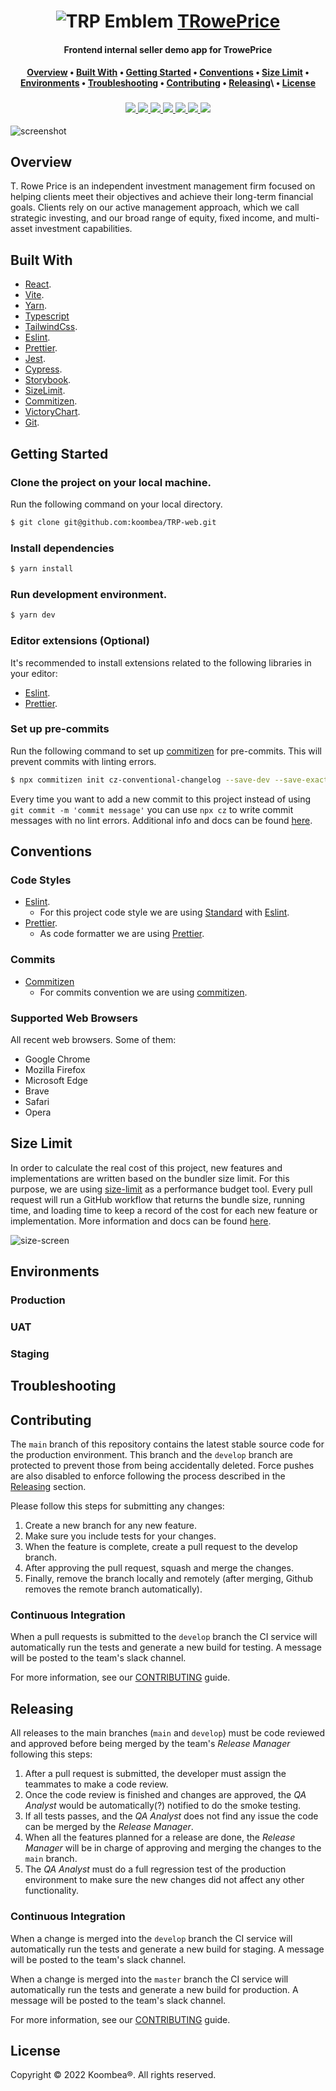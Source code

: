 <div align="center">
    <h1>
        <img src="https://i.ibb.co/TtKdzZQ/trplogo.png" alt="TRP Emblem">
        <a href="https://www.troweprice.com/corporate/us/en/home.html">TRowePrice</a>
    </h1>
    <h4><b>Frontend internal seller demo app for TrowePrice</b></h4>
    <h4>
        <a href="#overview">Overview</a>
        •
        <a href="#built-with">Built With</a>
        •
        <a href="#getting-started">Getting Started</a>
        •
        <a href="#conventions">Conventions</a>
        •
        <a href="#size-limit">Size Limit</a>
        •
        <a href="#environments">Environments</a>
        •
        <a href="#troubleshooting">Troubleshooting</a>
        •
        <a href="#contributing">Contributing</a>
        •
        <a href="#releasing">Releasing</a>\
        •
        <a href="#license">License</a>
    </h4>
    <h3>
        <a href="https://www.github.com/koombea">
          <img src="https://img.shields.io/badge/maintainer-%40koombea-green">
        </a>
        <a href="https://www.github.com/pipe2442">
          <img src="https://img.shields.io/badge/maintainer-%40pipe2442-blue">
        </a>
        <a href="https://www.github.com/dmunoz-10">
          <img src="https://img.shields.io/badge/maintainer-%40dmunoz10-yellow">
        </a>
        <a href="https://www.github.com/lacides">
          <img src="https://img.shields.io/badge/maintainer-%40lacides-blue">
        </a>
        <a href="https://www.github.com/luiskhernandez">
          <img src="https://img.shields.io/badge/maintainer-%40luiskhernandez-purple">
        </a>
        <a href="https://www.troweprice.com/corporate/us/en/home.html">
            <img src="https://img.shields.io/website?url=http%3A%2F%2Fwww.troweprice.com%2F">
        </a>
        <a href="##License">
            <img src="https://img.shields.io/badge/licence-%C2%A9-crimson">
        </a>
    </h3>
</div>

![screenshot](https://i.ibb.co/wr8tJYx/trowbanner.png)

## Overview

T. Rowe Price is an independent investment management firm focused on helping clients meet their objectives and achieve their long-term financial goals. Clients rely on our active management approach, which we call strategic investing, and our broad range of equity, fixed income, and multi-asset investment capabilities.

## Built With

- [React](https://reactjs.org/).
- [Vite](https://vitejs.dev/).
- [Yarn](https://yarnpkg.com/).
- [Typescript](https://www.typescriptlang.org/)
- [TailwindCss](https://tailwindcss.com/).
- [Eslint](https://eslint.org/).
- [Prettier](https://prettier.io/).
- [Jest](https://jestjs.io/).
- [Cypress](https://www.cypress.io/).
- [Storybook](https://storybook.js.org/).
- [SizeLimit](https://github.com/ai/size-limit).
- [Commitizen](https://github.com/commitizen/cz-cli).
- [VictoryChart](https://formidable.com/open-source/victory/docs/victory-chart/).
- [Git](https://git-scm.com/).

## Getting Started

### Clone the project on your local machine.

Run the following command on your local directory.

```bash
$ git clone git@github.com:koombea/TRP-web.git
```

### Install dependencies

```bash
$ yarn install
```

### Run development environment.

```bash
$ yarn dev
```

### Editor extensions (Optional)

It's recommended to install extensions related to the following libraries in your editor:

- [Eslint](https://marketplace.visualstudio.com/items?itemName=dbaeumer.vscode-eslint).
- [Prettier](https://marketplace.visualstudio.com/items?itemName=esbenp.prettier-vscode).

### Set up pre-commits

Run the following command to set up [commitizen](https://github.com/commitizen/cz-cli) for pre-commits. This will prevent commits with linting errors.

```bash
$ npx commitizen init cz-conventional-changelog --save-dev --save-exact
```

Every time you want to add a new commit to this project instead of using `git commit -m 'commit message'` you can use `npx cz` to write commit messages with no lint errors. Additional info and docs can be found [here](https://github.com/commitizen/cz-cli).

## Conventions

### Code Styles

- [Eslint](https://eslint.org/).
  - For this project code style we are using [Standard](https://standardjs.com/) with [Eslint](https://eslint.org/).
- [Prettier](https://marketplace.visualstudio.com/items?itemName=esbenp.prettier-vscode).
  - As code formatter we are using [Prettier](https://marketplace.visualstudio.com/items?itemName=esbenp.prettier-vscode).

### Commits

- [Commitizen](https://github.com/commitizen/cz-cli)
  - For commits convention we are using [commitizen](https://github.com/commitizen/cz-cli).

### Supported Web Browsers

All recent web browsers. Some of them:

- Google Chrome
- Mozilla Firefox
- Microsoft Edge
- Brave
- Safari
- Opera

## Size Limit

In order to calculate the real cost of this project, new features and implementations are written based on the bundler size limit. For this purpose, we are using [size-limit](https://github.com/ai/size-limit) as a performance budget tool. Every pull request will run a GitHub workflow that returns the bundle size, running time, and loading time to keep a record of the cost for each new feature or implementation. More information and docs can be found [here](https://github.com/ai/size-limit).

![size-screen](https://i.ibb.co/gtZ8VNM/size-limit-screen.png)

## Environments

### Production

[add a link and a description of this environment]: text

### UAT

[add a link and a description of this environment]: text

### Staging

[add a link and a description of this environment]: text

## Troubleshooting

[list and describe steps to help solving any known issue (e.g: rollbacks, certificates issues, etc).]: text

## Contributing

The `main` branch of this repository contains the latest stable source code for the production environment. This branch and the `develop` branch are protected to prevent those from being accidentally deleted. Force pushes are also disabled to enforce following the process described in the [Releasing](#releasing) section.

Please follow this steps for submitting any changes:

1. Create a new branch for any new feature.
2. Make sure you include tests for your changes.
3. When the feature is complete, create a pull request to the develop branch.
4. After approving the pull request, squash and merge the changes.
5. Finally, remove the branch locally and remotely (after merging, Github removes the remote branch automatically).

### Continuous Integration

When a pull requests is submitted to the `develop` branch the CI service will automatically run the tests and generate a new build for testing. A message will be posted to the team's slack channel.

For more information, see our [CONTRIBUTING](CONTRIBUTING.md) guide.

## Releasing

All releases to the main branches (`main` and `develop`) must be code reviewed and approved before being merged by the team's _Release Manager_ following this steps:

1. After a pull request is submitted, the developer must assign the teammates to make a code review.
2. Once the code review is finished and changes are approved, the _QA Analyst_ would be automatically(?) notified to do the smoke testing.
3. If all tests passes, and the _QA Analyst_ does not find any issue the code can be merged by the _Release Manager_.
4. When all the features planned for a release are done, the _Release Manager_ will be in charge of approving and merging the changes to the `main` branch.
5. The _QA Analyst_ must do a full regression test of the production environment to make sure the new changes did not affect any other functionality.

[note: each pull request must include the following checklist]: text

### Continuous Integration

When a change is merged into the `develop` branch the CI service will automatically run the tests and generate a new build for staging. A message will be posted to the team's slack channel.

When a change is merged into the `master` branch the CI service will automatically run the tests and generate a new build for production. A message will be posted to the team's slack channel.

For more information, see our [CONTRIBUTING](CONTRIBUTING.md) guide.

## License

Copyright © 2022 Koombea®. All rights reserved.

